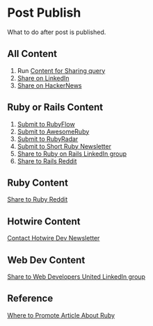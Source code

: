 # Post Publish

What to do after post is published.

## All Content

1. Run [Content for Sharing query](./useful_queries.md#content-for-sharing)
2. [Share on LinkedIn](https://www.linkedin.com/feed/)
3. [Share on HackerNews](https://news.ycombinator.com/submit)

## Ruby or Rails Content

1. [Submit to RubyFlow](https://rubyflow.com/#submitform)
2. [Submit to AwesomeRuby](https://ruby.libhunt.com/resources/new)
3. [Submit to RubyRadar](https://github.com/therubyradar/submissions/discussions/new?category=submissions)
4. [Submit to Short Ruby Newsletter](https://github.com/ShortRuby/submit/issues/new?assignees=lucianghinda&labels=proposal&projects=&template=content-proposal.md&title=%5BLink%5D)
5. [Share to Ruby on Rails LinkedIn group](https://www.linkedin.com/groups/22413/)
6. [Share to Rails Reddit](https://www.reddit.com/r/rails/)

## Ruby Content

[Share to Ruby Reddit](https://www.reddit.com/r/ruby/)

## Hotwire Content

[Contact Hotwire Dev Newsletter](https://masilotti.com/about/)

## Web Dev Content

[Share to Web Developers United LinkedIn group](https://www.linkedin.com/groups/62218/)

## Reference

[Where to Promote Article About Ruby](https://allaboutcoding.ghinda.com/where-to-promote-an-article-about-ruby)
